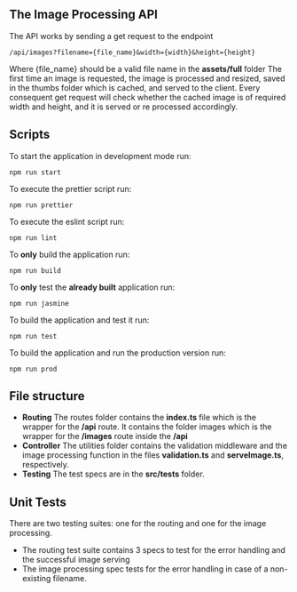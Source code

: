 ﻿## The Image Processing API
The API works by sending a get request to the endpoint

    /api/images?filename={file_name}&width={width}&height={height}
Where {file_name} should be a valid file name in the **assets/full** folder
The first time an image is requested, the image is processed and resized, saved in the thumbs folder which is cached, and served to the client. Every consequent get request will check whether the cached image is of required width and height, and it is served or re processed accordingly.
## Scripts 

To start the application in development mode run:

    npm run start
  To execute the prettier script run:
  
    npm run prettier
   To execute the eslint script run:
   

    npm run lint
   To **only** build the application run:
   

    npm run build
   To **only** test the **already built** application run:
   

    npm run jasmine
   To build the application and test it run:
   

    npm run test
   To build the application and run the production version run:
   

    npm run prod

 

## File structure

* **Routing**
The routes folder contains the **index.ts** file which is the wrapper for the **/api** route. It contains the folder images which is the wrapper for the **/images** route inside the **/api**
* **Controller**
The utilities folder contains the validation middleware and the image processing function in the files **validation.ts** and **serveImage.ts**, respectively.
* **Testing**
The test specs are in the **src/tests** folder. 

## Unit Tests

There are two testing suites: one for the routing and one for the image processing.
- The routing test suite contains 3 specs to test for the error handling and the successful image serving
- The image processing spec tests for the error handling in case of a non-existing filename.

